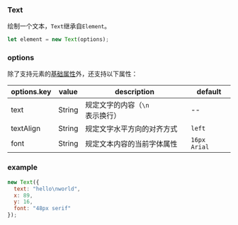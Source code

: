 ### Text

绘制一个文本，`Text`继承自`Element`。

```js
let element = new Text(options);
```

### options

除了支持元素的[基础属性](/docs/element.html#options)外，还支持以下属性：

| options.key | value  | description                    | default      |
| ----------- | ------ | ------------------------------ | ------------ |
| text        | String | 规定文字的内容（`\n`表示换行） | --           |
| textAlign   | String | 规定文字水平方向的对齐方式     | `left`       |
| font        | String | 规定文本内容的当前字体属性     | `16px Arial` |

### example

```js
new Text({
  text: "hello\nworld",
  x: 89,
  y: 16,
  font: "48px serif"
});
```

<ClientOnly><c-text></c-text></ClientOnly>
